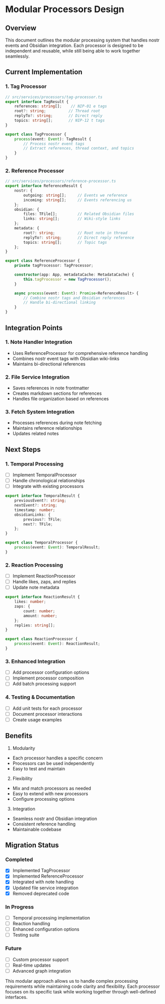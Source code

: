 # Modular Processors Design

## Overview

This document outlines the modular processing system that handles nostr events and Obsidian integration. Each processor is designed to be independent and reusable, while still being able to work together seamlessly.

## Current Implementation

### 1. Tag Processor
```typescript
// src/services/processors/tag-processor.ts
export interface TagResult {
    references: string[];    // NIP-01 e tags
    root?: string;          // Thread root
    replyTo?: string;       // Direct reply
    topics: string[];       // NIP-12 t tags
}

export class TagProcessor {
    process(event: Event): TagResult {
        // Process nostr event tags
        // Extract references, thread context, and topics
    }
}
```

### 2. Reference Processor
```typescript
// src/services/processors/reference-processor.ts
export interface ReferenceResult {
    nostr: {
        outgoing: string[];     // Events we reference
        incoming: string[];     // Events referencing us
    };
    obsidian: {
        files: TFile[];         // Related Obsidian files
        links: string[];        // Wiki-style links
    };
    metadata: {
        root?: string;          // Root note in thread
        replyTo?: string;       // Direct reply reference
        topics: string[];       // Topic tags
    };
}

export class ReferenceProcessor {
    private tagProcessor: TagProcessor;

    constructor(app: App, metadataCache: MetadataCache) {
        this.tagProcessor = new TagProcessor();
    }

    async process(event: Event): Promise<ReferenceResult> {
        // Combine nostr tags and Obsidian references
        // Handle bi-directional linking
    }
}
```

## Integration Points

### 1. Note Handler Integration
- Uses ReferenceProcessor for comprehensive reference handling
- Combines nostr event tags with Obsidian wiki-links
- Maintains bi-directional references

### 2. File Service Integration
- Saves references in note frontmatter
- Creates markdown sections for references
- Handles file organization based on references

### 3. Fetch System Integration
- Processes references during note fetching
- Maintains reference relationships
- Updates related notes

## Next Steps

### 1. Temporal Processing
- [ ] Implement TemporalProcessor
- [ ] Handle chronological relationships
- [ ] Integrate with existing processors

```typescript
export interface TemporalResult {
    previousEvent?: string;
    nextEvent?: string;
    timestamp: number;
    obsidianLinks: {
        previous?: TFile;
        next?: TFile;
    };
}

export class TemporalProcessor {
    process(event: Event): TemporalResult;
}
```

### 2. Reaction Processing
- [ ] Implement ReactionProcessor
- [ ] Handle likes, zaps, and replies
- [ ] Update note metadata

```typescript
export interface ReactionResult {
    likes: number;
    zaps: {
        count: number;
        amount: number;
    };
    replies: string[];
}

export class ReactionProcessor {
    process(event: Event): ReactionResult;
}
```

### 3. Enhanced Integration
- [ ] Add processor configuration options
- [ ] Implement processor composition
- [ ] Add batch processing support

### 4. Testing & Documentation
- [ ] Add unit tests for each processor
- [ ] Document processor interactions
- [ ] Create usage examples

## Benefits

1. Modularity
- Each processor handles a specific concern
- Processors can be used independently
- Easy to test and maintain

2. Flexibility
- Mix and match processors as needed
- Easy to extend with new processors
- Configure processing options

3. Integration
- Seamless nostr and Obsidian integration
- Consistent reference handling
- Maintainable codebase

## Migration Status

### Completed
- [x] Implemented TagProcessor
- [x] Implemented ReferenceProcessor
- [x] Integrated with note handling
- [x] Updated file service integration
- [x] Removed deprecated code

### In Progress
- [ ] Temporal processing implementation
- [ ] Reaction handling
- [ ] Enhanced configuration options
- [ ] Testing suite

### Future
- [ ] Custom processor support
- [ ] Real-time updates
- [ ] Advanced graph integration

This modular approach allows us to handle complex processing requirements while maintaining code clarity and flexibility. Each processor focuses on its specific task while working together through well-defined interfaces.
